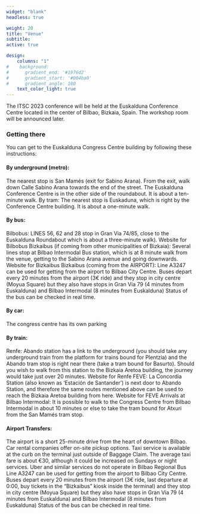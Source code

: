 ```yaml
---
widget: "blank"
headless: true

weight: 20
title: "Venue"
subtitle:
active: true

design:
    columns: "1"
#    background:
#      gradient_end: '#1976d2'
#      gradient_start: '#004ba0'
#      gradient_angle: 180
    text_color_light: true
---
```


The ITSC 2023 conference will be held at the Euskalduna Conference Centre located in the center of Bilbao, Bizkaia, Spain.
The workshop room will be announced later. 

### Getting there
You can get to the Euskalduna Congress Centre building by following these instructions:

#### By underground (metro): 
The nearest stop is San Mamés (exit for Sabino Arana). From the exit, walk down Calle Sabino Arana towards the end of the street. The Euskalduna Conference Centre is in the other side of the roundabout. It is about a ten-minute walk.
By tram: The nearest stop is Euskaduna, which is right by the Conference Centre building. It is about a one-minute walk.
#### By bus:
Bilbobus: LINES 56, 62 and 28 stop in Gran Via 74/85, close to the Euskalduna Roundabout which is about a three-minute walk).
Website for Bilbobus
Bizkaibus (if coming from other municipalities of Bizkaia): Several lines stop at Bilbao Intermodal Bus station, which is at 8 minute walk from the venue, getting to the Sabino Arana avenue and going downwards.
Website for Bizkaibus
Bizkaibus (coming from the AIRPORT): Line A3247 can be used for getting from the airport to Bilbao City Centre. Buses depart every 20 minutes from the airport (3€ ride) and they stop in city centre (Moyua Square) but they also have stops in Gran Vía 79 (4 minutes from Euskalduna) and Bilbao Intermodal (8 minutes from Euskalduna) Status of the bus can be checked in real time.
#### By car: 
The congress centre has its own parking
#### By train:
Renfe: Abando station has a link to the underground (you should take any underground train from the platform for trains bound for Plentzia) and the Abando tram stop is right near there (take a tram bound for Basurto). Should you wish to walk from this station to the Bizkaia Aretoa building, the journey would take just over 20 minutes.
Website for Renfe
FEVE: La Concordia Station (also known as ‘Estación de Santander’) is next door to Abando Station, and therefore the same routes mentioned above can be used to reach the Bizkaia Aretoa building from here.
Website for FEVE
Arrivals at Bilbao Intermodal: It is possible to walk to the Congress Centre from Bilbao Intermodal in about 10 minutes or else to take the tram bound for Atxuri from the San Mamés tram stop.
#### Airport Transfers:
The airport is a short 25-minute drive from the heart of downtown Bilbao.
Car rental companies offer on-site pickup options.
Taxi service is available at the curb on the terminal just outside of Baggage Claim. The average taxi fare is about €30, although it could be increased on Sundays or night services.
Uber and similar services do not operate in Bilbao
Regional Bus Line A3247 can be used for getting from the airport to Bilbao City Centre. Buses depart every 20 minutes from the airport (3€ ride, last departure at 0:00, buy tickets in the “Bizkaibus” kiosk inside the terminal) and they stop in city centre (Moyua Square) but they also have stops in Gran Vía 79 (4 minutes from Euskalduna) and Bilbao Intermodal (8 minutes from Euskalduna) Status of the bus can be checked in real time.
